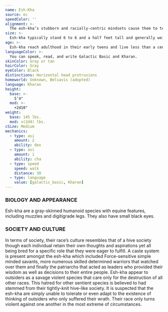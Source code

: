 ```yaml
---
name: Esh-Kha
source: ec
speedColor: ''
alignment: >-
  The esh-kha’s stubborn and racially-centric mindsets cause them to tend toward lawful balanced, though there are exceptions.
size: >-
  Esh-kha typically stand 6 to 6 and a half feet tall and generally weigh about 200 lbs. Regardless of your position in that range, your size is Medium.
age: >-
  Esh-kha reach adulthood in their early teens and live less than a century.
languageColor: >-
  You can speak, read, and write Galactic Basic and Kharan. 
skinColor: Gray or tan
hairColor: Gray
eyeColor: Black
distinctions: Horizontal head protrusions
homeworld: Unknown, Belsavis (adopted)
language: Kharan
height:
  base: >-
    5’4"
  mod: >-
    +2d10"
weight:
  base: 145 lbs.
  mod: x(2d4) lbs.
cSize: Medium
mechanics:
  - type: asi
    amount: 2
    ability: dex
  - type: asi
    amount: 1
    ability: cha
  - type: speed
    speed: walk
    distance: 30
  - type: language
    value: [galactic_basic, Kharan]
---
```

### BIOLOGY AND APPEARANCE
Esh-kha are a gray-skinned humanoid species with equine features, including muzzles and digitigrade legs. They also have small black eyes.

### SOCIETY AND CULTURE
In terms of society, their race’s culture resembles that of a hive society though each individual retain their own thoughts and aspirations yet all being bred for a specific role that they were eager to fulfill. A caste system is present amongst the esh-kha which included Force-sensitive simple minded savants, more numerous skilled determined warriors that watched over them and finally the patriarchs that acted as leaders who provided their wisdom as well as decisions to their entire people. Esh-kha appear to outsiders as a savage violent species that care only for the destruction of all other races. This hatred for other sentient species is believed to had stemmed from their tightly-knit hive-like society. It is suspected that the esh-kha are simply unable to tolerate or even adapt to the existence of thinking of outsiders who only suffered their wrath. Their race only turns violent against one another in the most extreme of circumstances.
    